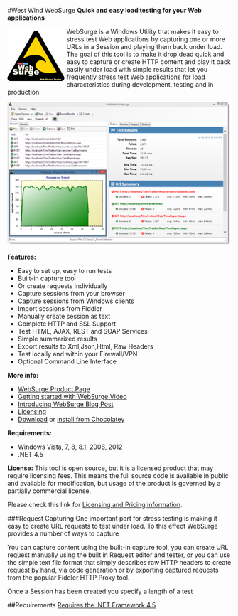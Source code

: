 #West Wind WebSurge
**Quick and easy load testing for your Web applications**

<img src="WebSurgeLogo.png" style="float: left; margin: 0 5px 5px 0" />
WebSurge is a Windows Utility that makes it easy to stress test Web
applications by capturing one or more URLs in a Session and playing them back under 
load. The goal of this tool is to make it drop dead quick and easy to capture
or create HTTP content and play it back easily under load with simple results that
let you frequently stress test Web applications for load
characteristics during development, testing and in production. 

![West Wind WebSurge Screenshot](screenshot.png)

**Features:**

* Easy to set up, easy to run tests
* Built-in capture tool
* Or create requests individually
* Capture sessions from your browser
* Capture sessions from Windows clients
* Import sessions from Fiddler
* Manually create session as text
* Complete HTTP and SSL Support
* Test HTML, AJAX, REST and SOAP Services
* Simple summarized results
* Export results to Xml,Json,Html, Raw Headers
* Test locally and within your Firewall/VPN
* Optional Command Line Interface



**More info:**

* [WebSurge Product Page](http://west-wind.com/websurge/)
* [Getting started with WebSurge Video](https://www.youtube.com/watch?v=TSfWYcr6q5o)
* [Introducing WebSurge Blog Post](http://weblog.west-wind.com/posts/2014/Jul/15/West-Wind-WebSurge-an-easy-way-to-Load-Test-Web-Applications)
* [Licensing](http://west-wind.com/websurge/pricing.aspx)
* [Download](http://www.west-wind.com/files/WebSurgeSetup.zip) or
  [install from Chocolatey](http://chocolatey.org/packages/WestwindWebSurge)

**Requirements:**

* Windows Vista, 7, 8, 8.1, 2008, 2012
* .NET 4.5

**License:**
This tool is open source, but it is a licensed product that may require licensing fees. 
This means the full source code is available in public and available for modification,
but usage of the product is governed by a partially commercial license.

Please check this link for [Licensing and Pricing information](http://west-wind.com/websurge/pricing.aspx).



###Request Capturing
One important part for stress testing is making it easy to create URL requests
to test under load. To this effect WebSurge provides a number of ways to capture


You can capture content using the built-in capture tool, you can create
URL request manually using the built in Request editor and tester, or 
you can use the simple text file format that simply describes raw HTTP
headers to create request by hand, via code generation or by exporting
captured requests from the popular Fiddler HTTP Proxy tool.

Once a Session has been created you specify a length of a test 


##Requirements
[Requires the .NET Framework 4.5](http://www.microsoft.com/en-us/download/details.aspx?id=40779)

